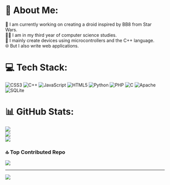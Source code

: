 # 💫 About Me:
🤖 I am currently working on creating a droid inspired by BB8 from Star Wars.<br>👨‍💻 I am in my third year of computer science studies. <br>🔧 I mainly create devices using microcontrollers and the C++ language.<br>🌐 But I also write web applications. 


# 💻 Tech Stack:
![CSS3](https://img.shields.io/badge/css3-%231572B6.svg?style=flat&logo=css3&logoColor=white) ![C++](https://img.shields.io/badge/c++-%2300599C.svg?style=flat&logo=c%2B%2B&logoColor=white) ![JavaScript](https://img.shields.io/badge/javascript-%23323330.svg?style=flat&logo=javascript&logoColor=%23F7DF1E) ![HTML5](https://img.shields.io/badge/html5-%23E34F26.svg?style=flat&logo=html5&logoColor=white) ![Python](https://img.shields.io/badge/python-3670A0?style=flat&logo=python&logoColor=ffdd54) ![PHP](https://img.shields.io/badge/php-%23777BB4.svg?style=flat&logo=php&logoColor=white) ![C](https://img.shields.io/badge/c-%2300599C.svg?style=flat&logo=c&logoColor=white) ![Apache](https://img.shields.io/badge/apache-%23D42029.svg?style=flat&logo=apache&logoColor=white) ![SQLite](https://img.shields.io/badge/sqlite-%2307405e.svg?style=flat&logo=sqlite&logoColor=white)
# 📊 GitHub Stats:
![](https://github-readme-stats.vercel.app/api?username=Szumi&theme=bear&hide_border=false&include_all_commits=false&count_private=false)<br/>
![](https://nirzak-streak-stats.vercel.app/?user=Szumi&theme=bear&hide_border=false)<br/>
![](https://github-readme-stats.vercel.app/api/top-langs/?username=Szumi&theme=bear&hide_border=false&include_all_commits=false&count_private=false&layout=compact)

### 🔝 Top Contributed Repo
![](https://github-contributor-stats.vercel.app/api?username=Szumi&limit=5&theme=synthwave&combine_all_yearly_contributions=true)

---
[![](https://visitcount.itsvg.in/api?id=Szumi&icon=0&color=0)](https://visitcount.itsvg.in)

<!-- Proudly created with GPRM ( https://gprm.itsvg.in ) -->
